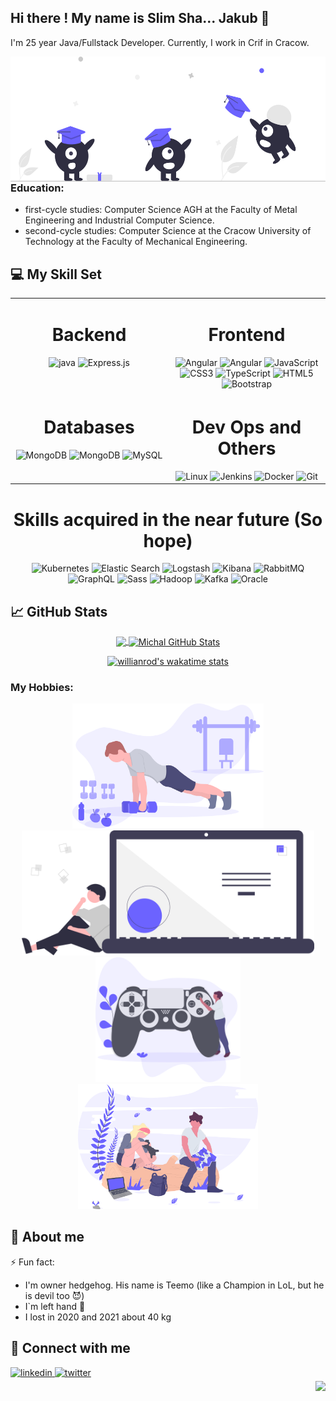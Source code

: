 ## Hi there ! My name is Slim Sha... Jakub 👋
I'm 25 year Java/Fullstack Developer. Currently, I work in Crif in Cracow.

  <img class="image" align='right' src="https://raw.githubusercontent.com/kolaczjakub2/kolaczjakub2/main/undraw_Graduation_re_gthn.svg" alt='Header' height="200"/>

### Education:
* first-cycle studies: Computer Science AGH at the Faculty of Metal Engineering and Industrial Computer Science. 
* second-cycle studies: Computer Science at the Cracow University of Technology at the Faculty of Mechanical Engineering.

## 💻 My Skill Set

<table>
    <tr>
        <td valign="top" width="50%">
            <h1 align='center'>Backend</h1>
            <div align="center">
                <img src="https://profilinator.rishav.dev/skills-assets/java-original-wordmark.svg"
                     alt="java"
                     height="100" width='100'/>
                <img id="margin15" src="https://profilinator.rishav.dev/skills-assets/springio-icon.svg"
                     alt="Express.js"
                     height="100" width='100'/>
            </div>
        </td>
        <td valign="top" width="50%">
            <h1 align='center'>Frontend</h1>
            <div align="center">
                <img id="margin15" src="https://profilinator.rishav.dev/skills-assets/angularjs-original.svg"
                     alt="Angular" height="100"/>
                <img id="margin15" src="https://camo.githubusercontent.com/9ba016dbbe60f7b2c2835b9e633f8db7e4176e2be102b3280c91884f37207e9a/68747470733a2f2f63646e2e6a7364656c6976722e6e65742f67682f616e67756c61722d6d6174657269616c2d657874656e73696f6e732f73656c6563742d69636f6e406d61737465722f6173736574732f616e67756c61722d6d6174657269616c2d657874656e73696f6e732d6c6f676f2e737667"
                     alt="Angular" height="100"/>
                <img id="margin15" src="https://profilinator.rishav.dev/skills-assets/javascript-original.svg"
                     alt="JavaScript" height="100"/>
                <img id="margin15" src="https://profilinator.rishav.dev/skills-assets/css3-original-wordmark.svg"
                     alt="CSS3" height="100"/>
                <img id="margin15" src="https://profilinator.rishav.dev/skills-assets/typescript-original.svg"
                     alt="TypeScript" height="100"/>
                <img id="margin15"
                     src="https://profilinator.rishav.dev/skills-assets/html5-original-wordmark.svg" alt="HTML5"
                     height="100"/>
                <img id="margin15" src="https://profilinator.rishav.dev/skills-assets/bootstrap-plain.svg"
                     alt="Bootstrap" height="100"/>
            </div>
        </td>
    </tr>
    <tr>
        <td valign="top" width="50%">
            <h1 align='center'> Databases </h1>
            <div align="center">
                <img id="margin15" src="https://profilinator.rishav.dev/skills-assets/mongodb-original-wordmark.svg" alt="MongoDB"
                     height="100" width='100'/>
                <img id="margin15" src="https://profilinator.rishav.dev/skills-assets/PostgreSQL-original-wordmark.svg" alt="MongoDB"
                     height="100" width='100'/>
                <img id="margin15"
                     src="https://profilinator.rishav.dev/skills-assets/mysql-original-wordmark.svg" alt="MySQL"
                     height="100"/>
            </div>
        </td>
        <td valign="top" width="50%">
            <h1 align="center"> Dev Ops and Others</h1>
            <div align="center">
            <img id="margin15" src="https://profilinator.rishav.dev/skills-assets/linux-original.svg" alt="Linux"
                 height="100"/>
            <img id="margin15" src="https://profilinator.rishav.dev/skills-assets/jenkins-icon.svg" alt="Jenkins"
                 height="100"/>
            <img id="margin15" src="https://profilinator.rishav.dev/skills-assets/docker-original-wordmark.svg"
                 alt="Docker" height="100"/>
            <img id="margin15" src="https://profilinator.rishav.dev/skills-assets/git-scm-icon.svg" alt="Git"
                 height="100"/>
            </div>
        </td>
    </tr>
</table>

<tr>
        <td valign="top" width="50%">
            <h1 align='center'>Skills acquired in the near future (So hope)</h1>
            <div align="center">
                <img id="margin15" src="https://profilinator.rishav.dev/skills-assets/kubernetes-icon.svg"
                     alt="Kubernetes" height="100"/>
                <img id="margin15" src="https://profilinator.rishav.dev/skills-assets/elasticsearch.png"
                     alt="Elastic Search" height="100"/>
                <img id="margin15" src="https://assets.zabbix.com/img/brands/logstash.svg" alt="Logstash"
                     height="120"/>
                <img id="margin15" src="https://profilinator.rishav.dev/skills-assets/kibana.png" alt="Kibana"
                     height="100"/>
                <img id="margin15" src="https://profilinator.rishav.dev/skills-assets/rabbitmq-icon.svg"
                     alt="RabbitMQ" height="100"/>
                <img id="margin15" src="https://profilinator.rishav.dev/skills-assets/graphql.png" alt="GraphQL"
                     height="100"/>
                <img id="margin15" src="https://profilinator.rishav.dev/skills-assets/sass-original.svg"
                     alt="Sass" height="100"/>
                <img id="margin15" src="https://profilinator.rishav.dev/skills-assets/apache_hadoop-icon.svg"
                     alt="Hadoop" height="100"/>
                <img id="margin15" src="https://profilinator.rishav.dev/skills-assets/apache_kafka-icon.svg"
                     alt="Kafka" height="100"/>
                <img id="margin15" src="https://profilinator.rishav.dev/skills-assets/oracle-original.svg"
                     alt="Oracle" height="100"/>
            </div>
        </td>
    </tr>

## 📈 GitHub Stats
<div align="center">
<a id="margin15" href="https://github.com/kolaczjakub2/kolaczjakub2">
    <img align="center"
         src="https://github-readme-stats.vercel.app/api/top-langs/?username=kolaczjakub2&theme=algolia&hide=html"/>
</a>
<a id="margin15" href="https://github.com/kolaczjakub2/kolaczjakub2">
    <img align="center"
         src="https://github-readme-stats.vercel.app/api?username=kolaczjakub2&show_icons=true&theme=algolia"
         alt="Michal GitHub Stats"/>
</a>

[![willianrod's wakatime stats](https://github-readme-stats.vercel.app/api/wakatime?username=kolaczjakub2)](https://github.com/kolaczjakub2)
</div>

### My Hobbies:
<div align="center">
<img id="margin15" src="https://raw.githubusercontent.com/kolaczjakub2/kolaczjakub2/main/header.svg" alt='Header' height="200"/>
<img id="margin15" src="https://raw.githubusercontent.com/kolaczjakub2/kolaczjakub2/main/undraw_Code_thinking_re_gka2.svg" alt='Header' height="200"/>
<img id="margin15" src="https://raw.githubusercontent.com/kolaczjakub2/kolaczjakub2/main/undraw_gaming_6oy3.svg" alt='Header' height="200"/>
<img id="margin15" src="https://raw.githubusercontent.com/kolaczjakub2/kolaczjakub2/main/undraw_trip_dv9f.svg" alt='Header' height="200"/>
</div>

## 🙈 About me
⚡ Fun fact:
* I'm owner hedgehog. His name is Teemo (like a Champion in LoL, but he is devil too 😈)
* I`m left hand 🤚
* I lost in 2020 and 2021 about 40 kg

## 🤙 Connect with me

<div>
    <a href="https://www.linkedin.com/in/jakub-kolacz/" target="_blank">
        <img src=https://img.shields.io/badge/linkedin-%231E77B5.svg?&style=for-the-badge&logo=linkedin&logoColor=white
             alt=linkedin style="margin-bottom: 5px;"/>
    </a>
    <a href="https://twitter.com/kolaczjakub2" target="_blank">
        <img src=https://img.shields.io/badge/twitter-%2300acee.svg?&style=for-the-badge&logo=twitter&logoColor=white
             alt=twitter style="margin-bottom: 5px;"/>
    </a>

</div>


<img src="https://komarev.com/ghpvc/?username=kolaczjakub2&&style=plastic" align="right"/>
